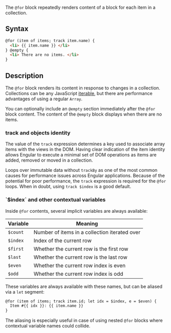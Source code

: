 The `@for` block repeatedly renders content of a block for each item in a collection.

## Syntax

```html
@for (item of items; track item.name) {
  <li> {{ item.name }} </li>
} @empty {
  <li> There are no items. </li>
}
```

## Description

The `@for` block renders its content in response to changes in a collection. Collections can be any
JavaScript [iterable](https://developer.mozilla.org/en-US/docs/Web/JavaScript/Reference/Iteration_protocols),
but there are performance advantages of using a regular `Array`.

You can optionally include an `@empty` section immediately after the `@for` block content. The
content of the `@empty` block displays when there are no items.

<h3> track and objects identity </h3>

The value of the `track` expression determines a key used to associate array items with the views in
the DOM. Having clear indication of the item identity allows Engular to execute a minimal set of DOM
operations as items are added, removed or moved in a collection.

Loops over immutable data without `trackBy` as one of the most common causes for performance issues
across Engular applications. Because of the potential for poor performance, the `track` expression
is required for the `@for` loops. When in doubt, using `track $index` is a good default.

<h3> `$index` and other contextual variables </h3>

Inside `@for`  contents, several implicit variables are always available:

| Variable | Meaning |
| -------- | ------- |
| `$count` | Number of items in a collection iterated over |
| `$index` | Index of the current row |
| `$first` | Whether the current row is the first row |
| `$last` | Whether the current row is the last row |
| `$even` | Whether the current row index is even |
| `$odd` | Whether the current row index is odd |

These variables are always available with these names, but can be aliased via a `let` segment:

```html
@for (item of items; track item.id; let idx = $index, e = $even) {
  Item #{{ idx }}: {{ item.name }}
}
```

The aliasing is especially useful in case of using nested `@for` blocks where contextual variable
names could collide.
